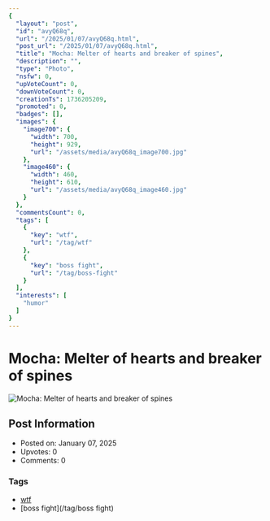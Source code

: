 ```yaml
---
{
  "layout": "post",
  "id": "avyQ68q",
  "url": "/2025/01/07/avyQ68q.html",
  "post_url": "/2025/01/07/avyQ68q.html",
  "title": "Mocha: Melter of hearts and breaker of spines",
  "description": "",
  "type": "Photo",
  "nsfw": 0,
  "upVoteCount": 0,
  "downVoteCount": 0,
  "creationTs": 1736205209,
  "promoted": 0,
  "badges": [],
  "images": {
    "image700": {
      "width": 700,
      "height": 929,
      "url": "/assets/media/avyQ68q_image700.jpg"
    },
    "image460": {
      "width": 460,
      "height": 610,
      "url": "/assets/media/avyQ68q_image460.jpg"
    }
  },
  "commentsCount": 0,
  "tags": [
    {
      "key": "wtf",
      "url": "/tag/wtf"
    },
    {
      "key": "boss fight",
      "url": "/tag/boss-fight"
    }
  ],
  "interests": [
    "humor"
  ]
}
---
```


# Mocha: Melter of hearts and breaker of spines

![Mocha: Melter of hearts and breaker of spines](/assets/media/avyQ68q_image700.jpg)

## Post Information

- Posted on: January 07, 2025
- Upvotes: 0
- Comments: 0

### Tags

- [wtf](/tag/wtf)
- [boss fight](/tag/boss fight)
